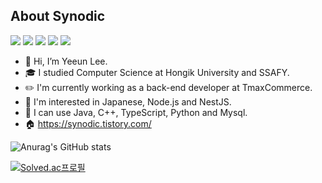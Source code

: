 ## About Synodic


<a href="/" target="_blank"><img src="https://img.shields.io/badge/NestJS-E0234E?style=for-the-badge&logo=NestJS&logoColor=white"/></a>
<a href="/" target="_blank"><img src="https://img.shields.io/badge/TypeScript-3178C6?style=for-the-badge&logo=TypeScript&logoColor=white"/></a>
<a href="/" target="_blank"><img src="https://img.shields.io/badge/BlockChain-121D33?style=for-the-badge&logo=BlockChain.com&logoColor=white"/></a>
<a href="/" target="_blank"><img src="https://img.shields.io/badge/MySQL-4479A1?style=for-the-badge&logo=MySQL&logoColor=white"/></a>
<a href="/" target="_blank"><img src="https://img.shields.io/badge/Ravelry-EE6E62?style=for-the-badge&logo=Ravelry&logoColor=white"/></a>

- 👋 Hi, I’m Yeeun Lee.  
- 🎓 I studied Computer Science at Hongik University and SSAFY.   
- ✏️ I'm currently working as a back-end developer at TmaxCommerce.
- 🌱 I'm interested in Japanese, Node.js and NestJS.  
- 💪 I can use Java, C++, TypeScript, Python and Mysql.
- 🏠 https://synodic.tistory.com/

![Anurag's GitHub stats](https://github-readme-stats.vercel.app/api?username=synodical&show_icons=true&theme=great-gatsby)

[![Solved.ac프로필](http://mazassumnida.wtf/api/v2/generate_badge?boj=akinakamori)](https://solved.ac/akinakamori)

